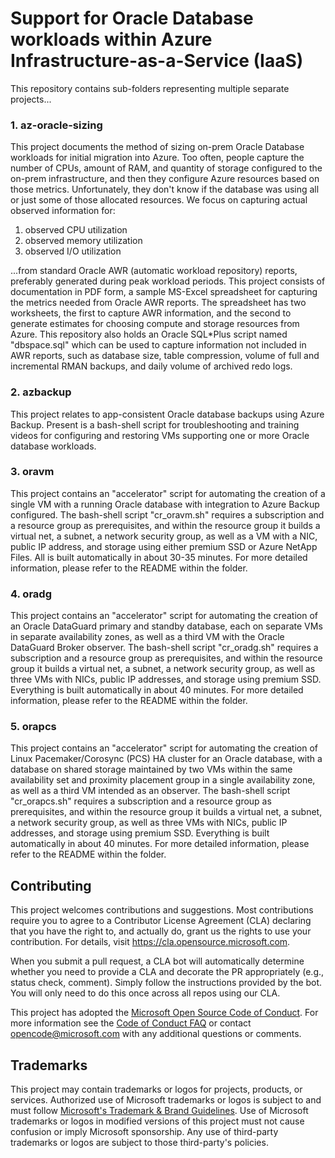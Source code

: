 # Support for Oracle Database workloads within Azure Infrastructure-as-a-Service (IaaS)

This repository contains sub-folders representing multiple separate projects...

### 1. az-oracle-sizing
This project documents the method of sizing on-prem Oracle Database workloads for initial migration into Azure.  Too often, people capture the number of CPUs, amount of RAM, and quantity of storage configured to the on-prem infrastructure, and then they configure Azure resources based on those metrics.  Unfortunately, they don't know if the database was using all or just some of those allocated resources.  We focus on capturing actual observed information for:
1) observed CPU utilization
2) observed memory utilization
3) observed I/O utilization

...from standard Oracle AWR (automatic workload repository) reports, preferably generated during peak workload periods.  This project consists of documentation in PDF form, a sample MS-Excel spreadsheet for capturing the metrics needed from Oracle AWR reports.  The spreadsheet has two worksheets, the first to capture AWR information, and the second to generate estimates for choosing compute and storage resources from Azure.  This repository also holds an Oracle SQL\*Plus script named "dbspace.sql" which can be used to capture information not included in AWR reports, such as database size, table compression, volume of full and incremental RMAN backups, and daily volume of archived redo logs.

### 2. azbackup
This project relates to app-consistent Oracle database backups using Azure Backup.  Present is a bash-shell script for troubleshooting and training videos for configuring and restoring VMs supporting one or more Oracle database workloads.

### 3. oravm
This project contains an "accelerator" script for automating the creation of a single VM with a running Oracle database with integration to Azure Backup configured.  The bash-shell script "cr_oravm.sh" requires a subscription and a resource group as prerequisites, and within the resource group it builds a virtual net, a subnet, a network security group, as well as a VM with a NIC, public IP address, and storage using either premium SSD or Azure NetApp Files.  All is built automatically in about 30-35 minutes.  For more detailed information, please refer to the README within the folder.

### 4. oradg
This project contains an "accelerator" script for automating the creation of an Oracle DataGuard primary and standby database, each on separate VMs in separate availability zones, as well as a third VM with the Oracle DataGuard Broker observer.  The bash-shell script "cr_oradg.sh" requires a subscription and a resource group as prerequisites, and within the resource group it builds a virtual net, a subnet, a network security group, as well as three VMs with NICs, public IP addresses, and storage using premium SSD.  Everything is built automatically in about 40 minutes.  For more detailed information, please refer to the README within the folder.

### 5. orapcs
This project contains an "accelerator" script for automating the creation of Linux Pacemaker/Corosync (PCS) HA cluster for an Oracle database, with a database on shared storage maintained by two VMs within the same availability set and proximity placement group in a single availability zone, as well as a third VM intended as an observer.  The bash-shell script "cr_orapcs.sh" requires a subscription and a resource group as prerequisites, and within the resource group it builds a virtual net, a subnet, a network security group, as well as three VMs with NICs, public IP addresses, and storage using premium SSD.  Everything is built automatically in about 40 minutes.  For more detailed information, please refer to the README within the folder.

## Contributing

This project welcomes contributions and suggestions.  Most contributions require you to agree to a
Contributor License Agreement (CLA) declaring that you have the right to, and actually do, grant us
the rights to use your contribution. For details, visit https://cla.opensource.microsoft.com.

When you submit a pull request, a CLA bot will automatically determine whether you need to provide
a CLA and decorate the PR appropriately (e.g., status check, comment). Simply follow the instructions
provided by the bot. You will only need to do this once across all repos using our CLA.

This project has adopted the [Microsoft Open Source Code of Conduct](https://opensource.microsoft.com/codeofconduct/).
For more information see the [Code of Conduct FAQ](https://opensource.microsoft.com/codeofconduct/faq/) or
contact [opencode@microsoft.com](mailto:opencode@microsoft.com) with any additional questions or comments.

## Trademarks

This project may contain trademarks or logos for projects, products, or services. Authorized use of Microsoft 
trademarks or logos is subject to and must follow 
[Microsoft's Trademark & Brand Guidelines](https://www.microsoft.com/en-us/legal/intellectualproperty/trademarks/usage/general).
Use of Microsoft trademarks or logos in modified versions of this project must not cause confusion or imply Microsoft sponsorship.
Any use of third-party trademarks or logos are subject to those third-party's policies.
